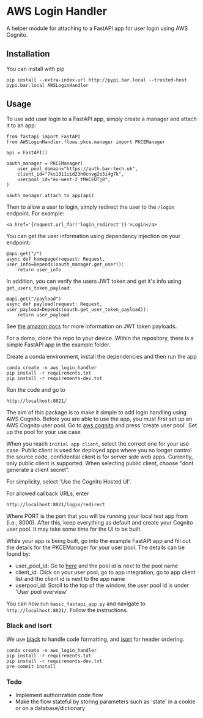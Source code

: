 # AWS Login Handler

A helper module for attaching to a FastAPI app for user login using AWS Cognito.

## Installation
You can install with pip

    pip install --extra-index-url http://pypi.bar.local --trusted-host pypi.bar.local AWSLoginHandler


## Usage
To use add user login to a FastAPI app, simply create a manager and attach it to an app:

```commandline
from fastapi import FastAPI
from AWSLoginHandler.flows.pkce.manager import PKCEManager

api = FastAPI()

oauth_manager = PKCEManager(
    user_pool_domain="https://auth.bar-tech.uk",
    client_id="7ks1311iid23h0cnvg2o3i4g7k",
    userpool_id="eu-west-2_tMeCEUTj8",
)

oauth_manager.attach_to_app(api)
```

Then to allow a user to login, simply redirect the user to the `/login` endpoint. For example:

```commandline
<a href='{request.url_for('login_redirect')}'>Login</a>
```

You can get the user information using dependancy injection on your endpoint:

```commandline
@api.get("/")
async def homepage(request: Request, user_info=Depends(oauth_manager.get_user)):
    return user_info
```

In addition, you can verify the users JWT token and get it's info using `get_users_token_payload`:

```commandline
@api.get("/payload")
async def payload(request: Request, user_payload=Depends(oauth.get_user_token_payload)):
    return user_payload
```

See [the amazon docs](https://docs.aws.amazon.com/cognito/latest/developerguide/amazon-cognito-user-pools-using-the-access-token.html) for more
information on JWT token payloads.

For a demo, clone the repo to your device. Within the repository, there is a simple FastAPI app in the example folder. 

Create a conda environment, install the dependencies and then run the app

```commandline
conda create -n aws_login_handler
pip install -r requirements.txt
pip install -r requirements-dev.txt
```

Run the code and go to

```commandline
http://localhost:8021/
```

The aim of this package is to make it simple to add login handling using AWS Cognito. Before you are able to use the app,
you must first set up an AWS Cognito user pool. Go to [aws cognito](https://eu-west-2.console.aws.amazon.com/cognito/v2/idp/user-pools?region=eu-west-2)
and press 'create user pool'. Set up the pool for your use case.

When you reach `initial app client`, select the correct one for your use case. Public client is used for deployed
apps where you no longer control the source code, confidential client is for server side web apps. Currently, only 
public client is supported. When selecting public client, choose "dont generate a client secret".

For simplicity, select 'Use the Cognito Hosted UI'.

For allowed callback URLs, enter
```commandline
http://localhost:8021/login/redirect
```
Where PORT is the port that you will be running your local test app from (i.e., 8000). After this, keep everything as
default and create your Cognito user pool. It may take some time for the UI to be built.

While your app is being built, go into the example FastAPI app and fill out the details for the PKCEManager for your user pool.
The details can be found by:
* user_pool_id: Go to [here](https://eu-west-2.console.aws.amazon.com/cognito/v2/idp/user-pools?region=eu-west-2) and the pool id is next to the pool name
* client_id: Click on your user pool, go to app integration, go to app client list and the client id is next to the app name
* userpool_id: Scroll to the top of the window, the user pool id is under 'User pool overview'

You can now run `basic_fastapi_app.py` and navigate to `http://localhost:8021/`. Follow the instructions.

### Black and Isort

We use [black](https://github.com/psf/black) to handle code formatting, and [isort](https://pycqa.github.io/isort/) 
for header ordering. 

```commandline
conda create -n aws_login_handler
pip install -r requirements.txt
pip install -r requirements-dev.txt
pre-commit install
```

### Todo

* Implement authorization code flow
* Make the flow stateful by storing parameters such as 'state' in a cookie or on a database/dictionary